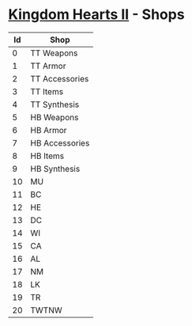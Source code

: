 # [Kingdom Hearts II](index.md) - Shops

| Id       | Shop      |
|------------|---------------|
| 0 | TT Weapons |
| 1 | TT Armor |
| 2 | TT Accessories |
| 3 | TT Items |
| 4 | TT Synthesis |
| 5 | HB Weapons |
| 6 | HB Armor |
| 7 | HB Accessories |
| 8 | HB Items |
| 9 | HB Synthesis |
| 10 | MU |
| 11 | BC |
| 12 | HE |
| 13 | DC |
| 14 | WI |
| 15 | CA |
| 16 | AL |
| 17 | NM |
| 18 | LK |
| 19 | TR |
| 20 | TWTNW |
